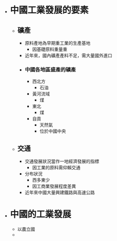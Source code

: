 - # 中國工業發展的要素
	- ## 礦產
		- 原料產地為早期重工業的生產基地
			- 因基礎原料重量重
		- 近年來，國內礦產產料不足，需大量國外進口
		- ### 中國各地區盛產的礦產
			- 西北方
				- 石油
			- 黃河流域
				- 煤
			- 東北
				- 煤
			- 自貢
				- 天然氣
				- 位於中國中央
	- ## 交通
		- 交通發展狀況當作一地經濟發展的指標
			- 因工業的原料需仰賴交通
		- 分布狀況
			- 西多東少
			- 因工商業發展程度差異
		- 近年來中國大量興建鐵路與高速公路
- # 中國的工業發展
	- 以農立國
	-